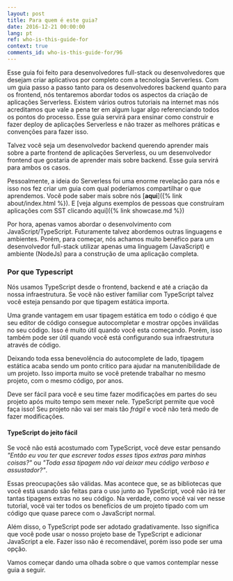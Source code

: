 ```yaml
---
layout: post
title: Para quem é este guia?
date: 2016-12-21 00:00:00
lang: pt
ref: who-is-this-guide-for
context: true
comments_id: who-is-this-guide-for/96
---
```


Esse guia foi feito para desenvolvedores full-stack ou desenvolvedores que desejam criar aplicativos por completo com a tecnologia Serverless. Com um guia passo a passo tanto para os desenvolvedores backend quanto para os frontend, nós tentaremos abordar todos os aspectos da criação de aplicações Serverless. Existem vários outros tutoriais na internet mas nós acreditamos que vale a pena ter em algum lugar algo referenciando todos os pontos do processo. Esse guia servirá para ensinar como construir e fazer deploy de aplicações Serverless e não trazer as melhores práticas e convenções para fazer isso.

Talvez você seja um desenvolvedor backend querendo aprender mais sobre a parte frontend de aplicações Serverless, ou um desenvolvedor frontend que gostaria de aprender mais sobre backend. Esse guia servirá para ambos os casos.

Pessoalmente, a ideia do Serverless foi uma enorme revelação para nós e isso nos fez criar um guia com qual poderíamos compartilhar o que aprendemos. Você pode saber mais sobre nós [**aqui**]({% link about/index.html %}). E [veja alguns exemplos de pessoas que construíram aplicações com SST clicando aqui]({% link showcase.md %})

Por hora, apenas vamos abordar o desenvolvimento com JavaScript/TypeScript. Futuramente talvez abordemos outras linguagens e ambientes. Porém, para começar, nós achamos muito benéfico para um desenvolvedor full-stack utilizar apenas uma linguagem (JavaScript) e ambiente (NodeJs) para a construção de uma aplicação completa.

### Por que Typescript

Nós usamos TypeScript desde o frontend, backend e até a criação da nossa infraestrutura. Se você não estiver familiar com TypeScript talvez você esteja pensando por que tipagem estática importa.

Uma grande vantagem em usar tipagem estática em todo o código é que seu editor de código consegue autocompletar e mostrar opções inválidas no seu código. Isso é muito útil quando você esta começando. Porém, isso também pode ser útil quando você está configurando sua infraestrutura através de código.

Deixando toda essa benevolência do autocomplete de lado, tipagem estática acaba sendo um ponto critico para ajudar na manutenibilidade de um projeto. Isso importa muito se você pretende trabalhar no mesmo projeto, com o mesmo código, por anos.

Deve ser fácil para você e seu time fazer modificações em partes do seu projeto após muito tempo sem mexer nele. TypeScript permite que você faça isso! Seu projeto não vai ser mais tão _frágil_ e você não terá medo de fazer modificações.

#### TypeScript do jeito fácil

Se você não está acostumado com TypeScript, você deve estar pensando _"Então eu vou ter que escrever todos esses tipos extras para minhas coisas?"_ ou _"Toda essa tipagem não vai deixar meu código verboso e assustador?"_.

Essas preocupações são válidas. Mas acontece que, se as bibliotecas que você está usando são feitas para o uso junto ao TypeScript, você não irá ter tantas tipagens extras no seu código. Na verdade, como você vai ver nesse tutorial, você vai ter todos os benefícios de um projeto tipado com um código que quase parece com o JavaScript normal.

Além disso, o TypeScript pode ser adotado gradativamente. Isso significa que você pode usar o nosso projeto base de TypeScript e adicionar JavaScript a ele. Fazer isso não é recomendável, porém isso pode ser uma opção.

Vamos começar dando uma olhada sobre o que vamos contemplar nesse guia a seguir.